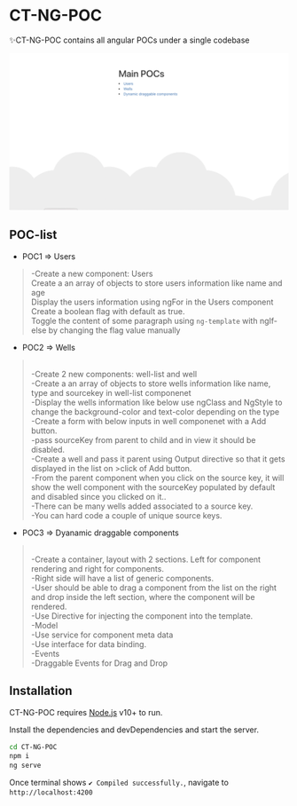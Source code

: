 # CT-NG-POC

✨CT-NG-POC contains all angular POCs under a single codebase

![App Screenshot](https://github.com/SandeepPurohit9/CT-NG-POC/blob/main/ng-poc/src/assets/Screenshot%202022-03-30%20at%207.03.19%20PM.png)

## POC-list

- POC1 => Users
> -Create a new component: Users
><br>Create a an array of objects to store users information like name and age
><br>Display the users information using ngFor in the Users component
><br>Create a boolean flag with default as true.
><br>Toggle the content of some paragraph using `ng-template` with ngIf-else by changing the flag value manually
- POC2 => Wells
><br>-Create 2 new components: well-list and well
><br>-Create a an array of objects to store wells information like name, type and sourcekey  in well-list componenet
><br>-Display the wells information like below use ngClass and NgStyle to change the background-color and text-color depending on the type
><br>-Create a form with below inputs in well componenet with a Add button.
><br>-pass sourceKey from parent to child and in view it should be disabled.
><br>-Create a well and pass it parent using Output directive so that it gets displayed in the list on >click of Add button.
><br>-From the parent component when you click on the source key, it will show the well component with the sourceKey populated by default and disabled since you clicked on it..
><br>-There can be many wells added associated to a source key.
><br>-You can hard code a couple of unique source keys.
- POC3 => Dyanamic draggable components
><br> -Create a container, layout with 2 sections. Left for component rendering and right for components.
><br> -Right side will have a list of generic components.
><br> -User should be able to drag a component from the list on the right and drop inside the left section, where the component will be rendered. 
><br> -Use Directive for injecting the component into the template.
><br> -Model
><br> -Use service for component meta data
><br> -Use interface for data binding.
><br> -Events
><br> -Draggable Events for Drag and Drop

## Installation

CT-NG-POC requires [Node.js](https://nodejs.org/) v10+ to run.

Install the dependencies and devDependencies and start the server.

```sh
cd CT-NG-POC
npm i
ng serve
```
Once terminal shows `✔ Compiled successfully.`, navigate to `http://localhost:4200`
